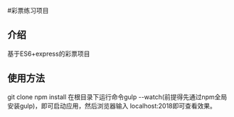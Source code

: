 #彩票练习项目

## 介绍

基于ES6+express的彩票项目

## 使用方法

git clone 
npm install
在根目录下运行命令gulp --watch(前提得先通过npm全局安装gulp)，即可启动应用，然后浏览器输入
localhost:2018即可查看效果。
